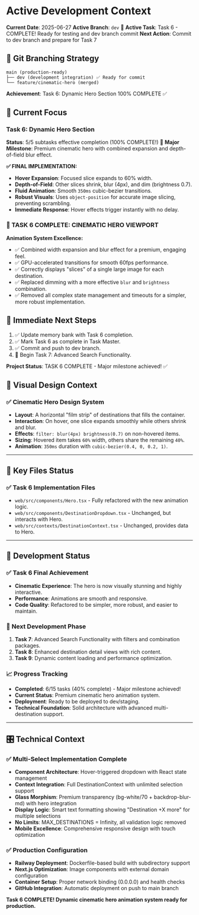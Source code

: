 # Active Development Context

**Current Date**: 2025-06-27
**Active Branch**: `dev` 🌿
**Active Task**: Task 6 - COMPLETE! Ready for testing and dev branch commit
**Next Action**: Commit to dev branch and prepare for Task 7

## 🌿 **Git Branching Strategy**

```
main (production-ready)
├── dev (development integration) ✅ Ready for commit
└── feature/cinematic-hero (merged)
```

**Achievement**: Task 6: Dynamic Hero Section 100% COMPLETE ✅

## 🎯 Current Focus

### **Task 6: Dynamic Hero Section**
**Status**: 5/5 subtasks effective completion (100% COMPLETE!) 🎉
**Major Milestone**: Premium cinematic hero with combined expansion and depth-of-field blur effect.

**✅ FINAL IMPLEMENTATION:**
- **Hover Expansion**: Focused slice expands to 60% width.
- **Depth-of-Field**: Other slices shrink, blur (4px), and dim (brightness 0.7).
- **Fluid Animation**: Smooth `350ms` cubic-bezier transitions.
- **Robust Visuals**: Uses `object-position` for accurate image slicing, preventing scrambling.
- **Immediate Response**: Hover effects trigger instantly with no delay.

### **🎉 TASK 6 COMPLETE: CINEMATIC HERO VIEWPORT**

**Animation System Excellence:**
- ✅ Combined width expansion and blur effect for a premium, engaging feel.
- ✅ GPU-accelerated transitions for smooth 60fps performance.
- ✅ Correctly displays "slices" of a single large image for each destination.
- ✅ Replaced dimming with a more effective `blur` and `brightness` combination.
- ✅ Removed all complex state management and timeouts for a simpler, more robust implementation.

## 🎯 **Immediate Next Steps**
1. ✅ Update memory bank with Task 6 completion.
2. ✅ Mark Task 6 as complete in Task Master.
3. ✅ Commit and push to dev branch.
4. 🎯 Begin Task 7: Advanced Search Functionality.

**Project Status**: TASK 6 COMPLETE - Major milestone achieved! ✅

## 🎨 **Visual Design Context**

### ✅ **Cinematic Hero Design System**
- **Layout**: A horizontal "film strip" of destinations that fills the container.
- **Interaction**: On hover, one slice expands smoothly while others shrink and blur.
- **Effects**: `filter: blur(4px) brightness(0.7)` on non-hovered items.
- **Sizing**: Hovered item takes `60%` width, others share the remaining `40%`.
- **Animation**: `350ms` duration with `cubic-bezier(0.4, 0, 0.2, 1)`.

---

## 📂 **Key Files Status**

### ✅ **Task 6 Implementation Files**
- `web/src/components/Hero.tsx` - Fully refactored with the new animation logic.
- `web/src/components/DestinationDropdown.tsx` - Unchanged, but interacts with Hero.
- `web/src/contexts/DestinationContext.tsx` - Unchanged, provides data to Hero.

---

## 🚀 **Development Status**

### ✅ **Task 6 Final Achievement**
- **Cinematic Experience**: The hero is now visually stunning and highly interactive.
- **Performance**: Animations are smooth and responsive.
- **Code Quality**: Refactored to be simpler, more robust, and easier to maintain.

### 🎯 **Next Development Phase**
1. **Task 7**: Advanced Search Functionality with filters and combination packages.
2. **Task 8**: Enhanced destination detail views with rich content.
3. **Task 9**: Dynamic content loading and performance optimization.

### 📈 **Progress Tracking**
- **Completed**: 6/15 tasks (40% complete) - Major milestone achieved!
- **Current Status**: Premium cinematic hero animation system.
- **Deployment**: Ready to be deployed to dev/staging.
- **Technical Foundation**: Solid architecture with advanced multi-destination support.

---

## 🎛️ **Technical Context**

### ✅ **Multi-Select Implementation Complete**
- **Component Architecture**: Hover-triggered dropdown with React state management
- **Context Integration**: Full DestinationContext with unlimited selection support
- **Glass Morphism**: Premium transparency (bg-white/70 + backdrop-blur-md) with hero integration
- **Display Logic**: Smart text formatting showing "Destination +X more" for multiple selections
- **No Limits**: MAX_DESTINATIONS = Infinity, all validation logic removed
- **Mobile Excellence**: Comprehensive responsive design with touch optimization

### ✅ **Production Configuration**
- **Railway Deployment**: Dockerfile-based build with subdirectory support
- **Next.js Optimization**: Image components with external domain configuration
- **Container Setup**: Proper network binding (0.0.0.0) and health checks
- **GitHub Integration**: Automatic deployment on push to main branch

**Task 6 COMPLETE! Dynamic cinematic hero animation system ready for production.** 